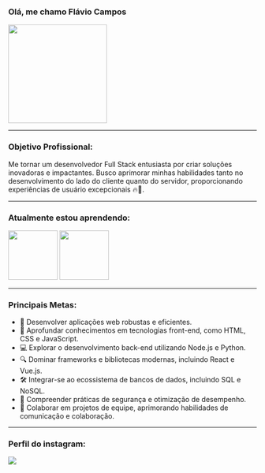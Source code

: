 ### **Olá, me chamo Flávio Campos**
<img src="https://github.com/FlavioCamposs/FlavioCamposs/assets/155656601/2f63d3b8-4e8e-4801-a16c-ec94da545868" widht="200" height="200"/>

---

### **Objetivo Profissional:**
Me tornar um desenvolvedor Full Stack entusiasta por criar soluções inovadoras e impactantes. Busco aprimorar minhas habilidades tanto no desenvolvimento do lado do cliente quanto do servidor, proporcionando experiências de usuário excepcionais 🔥🚀.

---

### **Atualmente estou aprendendo:**

<img src="https://cdn.jsdelivr.net/gh/devicons/devicon/icons/python/python-original-wordmark.svg" widht="100" height="100"/> <img src="https://cdn.jsdelivr.net/gh/devicons/devicon/icons/django/django-plain-wordmark.svg" widht="100" height="100"/> 

---

### **Principais Metas:**
- 🚀 Desenvolver aplicações web robustas e eficientes.
- 🎨 Aprofundar conhecimentos em tecnologias front-end, como HTML, CSS e JavaScript.
- 💻 Explorar o desenvolvimento back-end utilizando Node.js e Python.
- 🔍 Dominar frameworks e bibliotecas modernas, incluindo React e Vue.js.
- 🛠️ Integrar-se ao ecossistema de bancos de dados, incluindo SQL e NoSQL.
- 🔐 Compreender práticas de segurança e otimização de desempenho.
- 🤝 Colaborar em projetos de equipe, aprimorando habilidades de comunicação e colaboração.

---

### **Perfil do instagram:**
<div>
<a href="https://instagram.com/flaviodev.py" target="_blank"><img loading="lazy" src="https://img.shields.io/badge/-flaviodev.py-%23E4405F?style=for-the-badge&logo=instagram&logoColor=white" target="_blank"></a>
</div>
